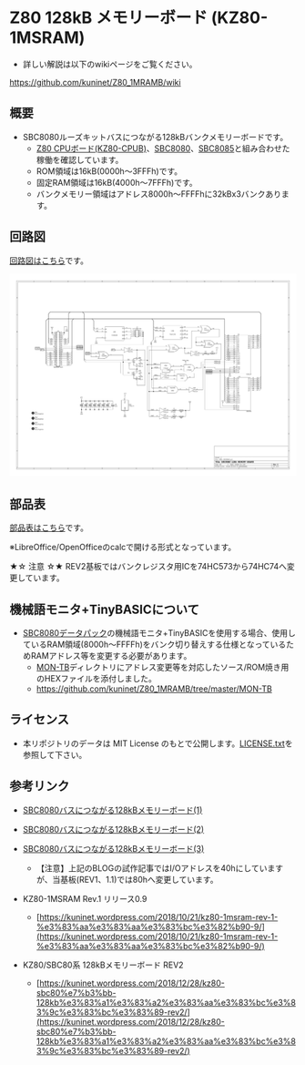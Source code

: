 # Z80 128kB メモリーボード (KZ80-1MSRAM)

- 詳しい解説は以下のwikiページをご覧ください。

https://github.com/kuninet/Z80_1MRAMB/wiki

## 概要

- SBC8080ルーズキットバスにつながる128kBバンクメモリーボードです。
  - [Z80 CPUボード(KZ80-CPUB)](https://github.com/kuninet/Z80_CPUB/wiki)、[SBC8080](https://vintagechips.wordpress.com/2018/06/24/sbc8080-cpu%E3%83%AB%E3%83%BC%E3%82%BA%E3%82%AD%E3%83%83%E3%83%88/)、[SBC8085](https://vintagechips.wordpress.com/2018/08/27/sbc8085%e3%81%8c%e5%ae%8c%e6%88%90/)と組み合わせた稼働を確認しています。
  - ROM領域は16kB(0000h〜3FFFh)です。
  - 固定RAM領域は16kB(4000h〜7FFFh)です。
  - バンクメモリー領域はアドレス8000h〜FFFFhに32kBx3バンクあります。

## 回路図

[回路図はこちら](image/Z80-1MSRAM.pdf)です。

![回路図](https://github.com/kuninet/Z80_1MRAMB/blob/master/image/Z80-1MSRAM.jpg)

## 部品表

[部品表はこちら](KiCAD/Z80-1MSRAM.ods)です。

※LibreOffice/OpenOfficeのcalcで開ける形式となっています。

★☆ 注意 ☆★
REV2基板ではバンクレジスタ用ICを74HC573から74HC74へ変更しています。


## 機械語モニタ+TinyBASICについて

- [SBC8080データパック](http://www.amy.hi-ho.ne.jp/officetetsu/storage/sbc8080_datapack.zip)の機械語モニタ+TinyBASICを使用する場合、使用しているRAM領域(8000h〜FFFFh)をバンク切り替えする仕様となっているためRAMアドレス等を変更する必要があります。
  - [MON-TB](MON-TB/)ディレクトリにアドレス変更等を対応したソース/ROM焼き用のHEXファイルを添付しました。
  - https://github.com/kuninet/Z80_1MRAMB/tree/master/MON-TB

## ライセンス

- 本リポジトリのデータは MIT License のもとで公開します。[LICENSE.txt](LICENSE.txt)を参照して下さい。

## 参考リンク

- [SBC8080バスにつながる128kBメモリーボード(1)](https://kuninet.wordpress.com/2018/08/11/sbc8080バスにつながる128kbメモリーボード1/)
- [SBC8080バスにつながる128kBメモリーボード(2)](https://kuninet.wordpress.com/2018/08/12/sbc8080バスにつながる128kbメモリーボード2/)
- [SBC8080バスにつながる128kBメモリーボード(3)](https://kuninet.wordpress.com/2018/08/13/sbc8080バスにつながる128kbメモリーボード3/)
  - 【注意】上記のBLOGの試作記事ではI/Oアドレスを40hにしていますが、当基板(REV1、1.1)では80hへ変更しています。
  
- KZ80-1MSRAM Rev.1 リリース0.9
  - [https://kuninet.wordpress.com/2018/10/21/kz80-1msram-rev-1-%e3%83%aa%e3%83%aa%e3%83%bc%e3%82%b90-9/](https://kuninet.wordpress.com/2018/10/21/kz80-1msram-rev-1-%e3%83%aa%e3%83%aa%e3%83%bc%e3%82%b90-9/)
- KZ80/SBC80系 128kBメモリーボード REV2
  - [https://kuninet.wordpress.com/2018/12/28/kz80-sbc80%e7%b3%bb-128kb%e3%83%a1%e3%83%a2%e3%83%aa%e3%83%bc%e3%83%9c%e3%83%bc%e3%83%89-rev2/](https://kuninet.wordpress.com/2018/12/28/kz80-sbc80%e7%b3%bb-128kb%e3%83%a1%e3%83%a2%e3%83%aa%e3%83%bc%e3%83%9c%e3%83%bc%e3%83%89-rev2/)
